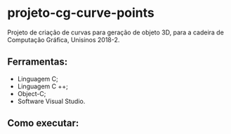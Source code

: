 # projeto-cg-curve-points

Projeto de criação de curvas para geração de objeto 3D, para a cadeira de Computação Gráfica, Unisinos 2018-2.

## Ferramentas:
- Linguagem C;
- Linguagem C ++;
- Object-C;
- Software Visual Studio.

## Como executar:

